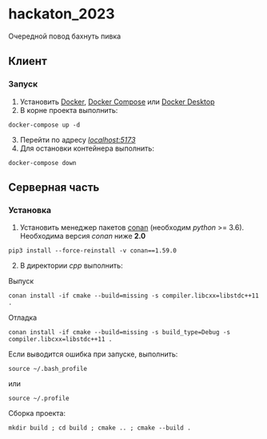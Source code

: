 # hackaton_2023
Очередной повод бахнуть пивка

## Клиент
### Запуск
1. Установить [Docker](https://docs.docker.com/get-docker/), [Docker Compose](https://docs.docker.com/compose/install/) или [Docker Desktop](https://docs.docker.com/desktop/)
2. В корне проекта выполнить:
```
docker-compose up -d
```
3. Перейти по адресу [_localhost:5173_](localhost:5173)
4. Для остановки контейнера выполнить:
```
docker-compose down
```

## Серверная часть
### Установка
1. Установить менеджер пакетов [conan](https://conan.io/) (необходим _python_ >= 3.6). Необходима версия _conan_ ниже **2.0**
```
pip3 install --force-reinstall -v conan==1.59.0

```

2. В директории _cpp_ выполнить:  

Выпуск
```
conan install -if cmake --build=missing -s compiler.libcxx=libstdc++11 .  
```
Отладка
```
conan install -if cmake --build=missing -s build_type=Debug -s compiler.libcxx=libstdc++11 .
```

Если выводится ошибка при запуске, выполнить:
```
source ~/.bash_profile
```
или
```
source ~/.profile
``` 

Сборка проекта:
```
mkdir build ; cd build ; cmake .. ; cmake --build .
```

